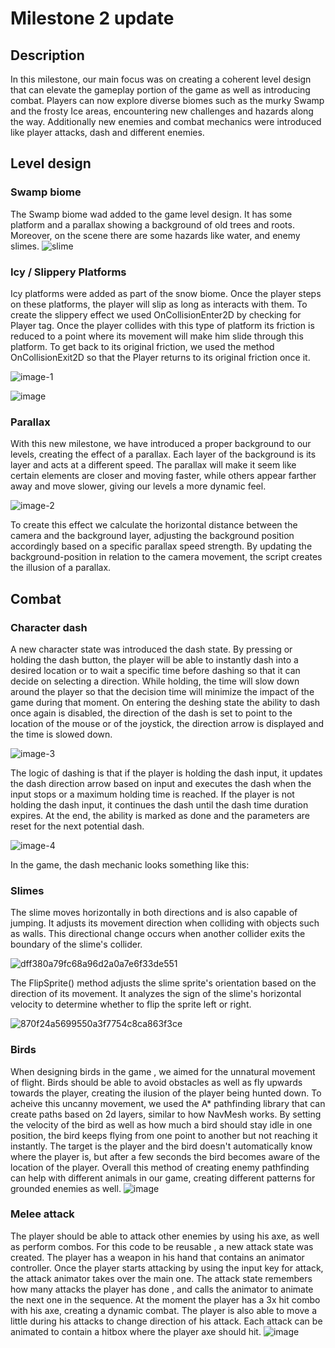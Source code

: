 # Milestone 2 update

## Description
In this milestone, our main focus was on creating a coherent level design that can elevate the gameplay portion of the game as well as introducing combat. Players can now explore diverse biomes such as the murky Swamp and the frosty Ice areas, encountering new challenges and hazards along the way. Additionally new enemies and combat mechanics were introduced like player attacks, dash and different enemies.

## Level design

### Swamp biome

The Swamp biome wad added to the game level design. It has some platform and a parallax showing a background of old trees and roots. Moreover, on the scene there are some hazards like water, and enemy slimes. 
![slime](https://github.com/TheDarkestNightRises/game-dev/assets/85575367/c0f6819c-b5cc-458f-8469-5f12aed300a0)

### Icy / Slippery Platforms

Icy platforms were added as part of the snow biome. Once the player steps on these platforms, the player will slip as long as interacts with them. To create the slippery effect we used OnCollisionEnter2D by checking for Player tag. Once the player collides with this type of platform its friction is reduced to a point where its movement will make him slide through this platform. To get back to its original friction, we used the method OnCollisionExit2D so that the Player returns to its original friction once it.

![image-1](https://github.com/TheDarkestNightRises/game-dev/assets/93666980/3778bfc0-4cea-4546-9597-871b35fa97cb)

![image](https://github.com/TheDarkestNightRises/game-dev/assets/93666980/7b7b7bdb-30f3-49b9-b8ef-0960512329b5)

### Parallax

With this new milestone, we have introduced a proper background to our levels, creating the effect of a parallax. Each layer of the background is its layer and acts at a different speed. The parallax will make it seem like certain elements are closer and moving faster, while others appear farther away and move slower, giving our levels a more dynamic feel.

![image-2](https://github.com/TheDarkestNightRises/game-dev/assets/93666980/419f60d9-f422-4afb-b699-5a02a044801f)

To create this effect we calculate the horizontal distance between the camera and the background layer, adjusting the background position accordingly based on 
a specific parallax speed strength. By updating the background-position in relation to the camera movement, the script creates the illusion of a parallax.

## Combat

### Character dash
A new character state was introduced the dash state. By pressing or holding the dash button, the player will be able to instantly dash into a desired 
location or to wait a specific time before dashing so that it can decide on selecting a direction. While holding, the time will slow down around
the player so that the decision time will minimize the impact of the game during that moment. On entering the deshing state the ability to dash once again is disabled, the direction of the dash is set to point to the location of the mouse or of the joystick, the direction arrow is displayed and the time is slowed down.

![image-3](https://github.com/TheDarkestNightRises/game-dev/assets/93666980/987d5b54-c507-42b5-8f26-51ecb51ba27b)

The logic of dashing is that if the player is holding the dash input, it updates the dash direction arrow based on input and executes the dash when the input stops or a maximum holding time is reached. If the player is not holding the dash input, it continues the dash until the dash time duration expires. At the end, the ability is marked as done and the parameters are reset for the next potential dash.

![image-4](https://github.com/TheDarkestNightRises/game-dev/assets/93666980/8b8e10d6-b25c-4ede-aeb4-32704a205250)

In the game, the dash mechanic looks something like this:

### Slimes
The slime moves horizontally in both directions and is also capable of jumping. It adjusts its movement direction when colliding with objects such as walls. This directional change occurs when another collider exits the boundary of the slime's collider.

![dff380a79fc68a96d2a0a7e6f33de551](https://github.com/TheDarkestNightRises/game-dev/assets/85575367/b6c67e31-d5f4-4f85-bc20-64baa39d81c9)

The FlipSprite() method adjusts the slime sprite's orientation based on the direction of its movement. It analyzes the sign of the slime's horizontal velocity to determine whether to flip the sprite left or right. 

![870f24a5699550a3f7754c8ca863f3ce](https://github.com/TheDarkestNightRises/game-dev/assets/85575367/8da68067-3af7-4e85-8686-8d7943bbcfca)

### Birds
When designing birds in the game , we aimed for the unnatural movement of flight. Birds should be able to avoid obstacles as well as fly upwards towards the player, creating the ilusion of the player being hunted down. To acheive this uncanny movement, we used the A* pathfinding library that can create paths based on 2d layers, similar to how NavMesh works. By setting the velocity of the bird as well as how much a bird should stay idle in one position, the bird keeps flying from one point to another but not reaching it instantly. The target is the player and the bird doesn't automatically know where the player is, but after a few seconds the bird becomes aware of the location of the player. Overall this method of creating enemy pathfinding can help with different animals in our game, creating different patterns for grounded enemies as well.
![image](https://github.com/TheDarkestNightRises/game-dev/assets/91905169/451d2af9-8e22-4209-8376-13fc4eb5eaa1)

### Melee attack

The player should be able to attack other enemies by using his axe, as well as perform combos. For this code to be reusable , a new attack state was created. The player has a weapon in his hand that contains an animator controller. Once the player starts attacking by using the input key for attack, the attack animator takes over the main one. The attack state remembers how many attacks the player has done , and calls the animator to animate the next one in the sequence. At the moment the player has a 3x hit combo with his axe, creating a dynamic combat. The player is also able to move a little during his attacks to change direction of his attack. Each attack can be animated to contain a hitbox where the player axe should hit. 
![image](https://github.com/TheDarkestNightRises/game-dev/assets/91905169/ec2d1894-d651-46ee-8039-700de7e0fb68)




